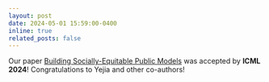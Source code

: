 ```yaml
---
layout: post
date: 2024-05-01 15:59:00-0400
inline: true
related_posts: false
---
```



Our paper [Building Socially-Equitable Public Models](https://arxiv.org/abs/2406.02790) was accepted by **ICML 2024**! Congratulations to Yejia and other co-authors!
